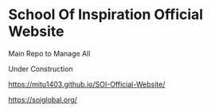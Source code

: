 # School Of Inspiration Official Website

Main Repo to Manage All

Under Construction
 
https://mitu1403.github.io/SOI-Official-Website/

https://soiglobal.org/
